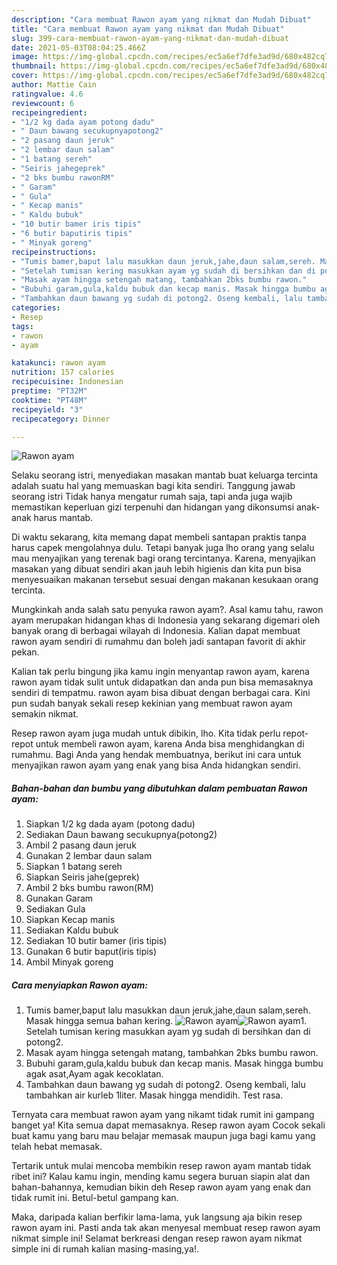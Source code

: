 ```yaml
---
description: "Cara membuat Rawon ayam yang nikmat dan Mudah Dibuat"
title: "Cara membuat Rawon ayam yang nikmat dan Mudah Dibuat"
slug: 399-cara-membuat-rawon-ayam-yang-nikmat-dan-mudah-dibuat
date: 2021-05-03T08:04:25.466Z
image: https://img-global.cpcdn.com/recipes/ec5a6ef7dfe3ad9d/680x482cq70/rawon-ayam-foto-resep-utama.jpg
thumbnail: https://img-global.cpcdn.com/recipes/ec5a6ef7dfe3ad9d/680x482cq70/rawon-ayam-foto-resep-utama.jpg
cover: https://img-global.cpcdn.com/recipes/ec5a6ef7dfe3ad9d/680x482cq70/rawon-ayam-foto-resep-utama.jpg
author: Mattie Cain
ratingvalue: 4.6
reviewcount: 6
recipeingredient:
- "1/2 kg dada ayam potong dadu"
- " Daun bawang secukupnyapotong2"
- "2 pasang daun jeruk"
- "2 lembar daun salam"
- "1 batang sereh"
- "Seiris jahegeprek"
- "2 bks bumbu rawonRM"
- " Garam"
- " Gula"
- " Kecap manis"
- " Kaldu bubuk"
- "10 butir bamer iris tipis"
- "6 butir baputiris tipis"
- " Minyak goreng"
recipeinstructions:
- "Tumis bamer,baput lalu masukkan daun jeruk,jahe,daun salam,sereh. Masak hingga semua bahan kering."
- "Setelah tumisan kering masukkan ayam yg sudah di bersihkan dan di potong2."
- "Masak ayam hingga setengah matang, tambahkan 2bks bumbu rawon."
- "Bubuhi garam,gula,kaldu bubuk dan kecap manis. Masak hingga bumbu agak asat,Ayam agak kecoklatan."
- "Tambahkan daun bawang yg sudah di potong2. Oseng kembali, lalu tambahkan air kurleb 1liter. Masak hingga mendidih. Test rasa."
categories:
- Resep
tags:
- rawon
- ayam

katakunci: rawon ayam 
nutrition: 157 calories
recipecuisine: Indonesian
preptime: "PT32M"
cooktime: "PT48M"
recipeyield: "3"
recipecategory: Dinner

---
```



![Rawon ayam](https://img-global.cpcdn.com/recipes/ec5a6ef7dfe3ad9d/680x482cq70/rawon-ayam-foto-resep-utama.jpg)

Selaku seorang istri, menyediakan masakan mantab buat keluarga tercinta adalah suatu hal yang memuaskan bagi kita sendiri. Tanggung jawab seorang istri Tidak hanya mengatur rumah saja, tapi anda juga wajib memastikan keperluan gizi terpenuhi dan hidangan yang dikonsumsi anak-anak harus mantab.

Di waktu  sekarang, kita memang dapat membeli santapan praktis tanpa harus capek mengolahnya dulu. Tetapi banyak juga lho orang yang selalu mau menyajikan yang terenak bagi orang tercintanya. Karena, menyajikan masakan yang dibuat sendiri akan jauh lebih higienis dan kita pun bisa menyesuaikan makanan tersebut sesuai dengan makanan kesukaan orang tercinta. 



Mungkinkah anda salah satu penyuka rawon ayam?. Asal kamu tahu, rawon ayam merupakan hidangan khas di Indonesia yang sekarang digemari oleh banyak orang di berbagai wilayah di Indonesia. Kalian dapat membuat rawon ayam sendiri di rumahmu dan boleh jadi santapan favorit di akhir pekan.

Kalian tak perlu bingung jika kamu ingin menyantap rawon ayam, karena rawon ayam tidak sulit untuk didapatkan dan anda pun bisa memasaknya sendiri di tempatmu. rawon ayam bisa dibuat dengan berbagai cara. Kini pun sudah banyak sekali resep kekinian yang membuat rawon ayam semakin nikmat.

Resep rawon ayam juga mudah untuk dibikin, lho. Kita tidak perlu repot-repot untuk membeli rawon ayam, karena Anda bisa menghidangkan di rumahmu. Bagi Anda yang hendak membuatnya, berikut ini cara untuk menyajikan rawon ayam yang enak yang bisa Anda hidangkan sendiri.

<!--inarticleads1-->

##### Bahan-bahan dan bumbu yang dibutuhkan dalam pembuatan Rawon ayam:

1. Siapkan 1/2 kg dada ayam (potong dadu)
1. Sediakan  Daun bawang secukupnya(potong2)
1. Ambil 2 pasang daun jeruk
1. Gunakan 2 lembar daun salam
1. Siapkan 1 batang sereh
1. Siapkan Seiris jahe(geprek)
1. Ambil 2 bks bumbu rawon(RM)
1. Gunakan  Garam
1. Sediakan  Gula
1. Siapkan  Kecap manis
1. Sediakan  Kaldu bubuk
1. Sediakan 10 butir bamer (iris tipis)
1. Gunakan 6 butir baput(iris tipis)
1. Ambil  Minyak goreng




<!--inarticleads2-->

##### Cara menyiapkan Rawon ayam:

1. Tumis bamer,baput lalu masukkan daun jeruk,jahe,daun salam,sereh. Masak hingga semua bahan kering.
<img src="https://img-global.cpcdn.com/steps/4ae4a7a5dd4c2dad/160x128cq70/rawon-ayam-langkah-memasak-1-foto.jpg" alt="Rawon ayam"><img src="https://img-global.cpcdn.com/steps/cb03705dbee5c897/160x128cq70/rawon-ayam-langkah-memasak-1-foto.jpg" alt="Rawon ayam">1. Setelah tumisan kering masukkan ayam yg sudah di bersihkan dan di potong2.
1. Masak ayam hingga setengah matang, tambahkan 2bks bumbu rawon.
1. Bubuhi garam,gula,kaldu bubuk dan kecap manis. Masak hingga bumbu agak asat,Ayam agak kecoklatan.
1. Tambahkan daun bawang yg sudah di potong2. Oseng kembali, lalu tambahkan air kurleb 1liter. Masak hingga mendidih. Test rasa.




Ternyata cara membuat rawon ayam yang nikamt tidak rumit ini gampang banget ya! Kita semua dapat memasaknya. Resep rawon ayam Cocok sekali buat kamu yang baru mau belajar memasak maupun juga bagi kamu yang telah hebat memasak.

Tertarik untuk mulai mencoba membikin resep rawon ayam mantab tidak ribet ini? Kalau kamu ingin, mending kamu segera buruan siapin alat dan bahan-bahannya, kemudian bikin deh Resep rawon ayam yang enak dan tidak rumit ini. Betul-betul gampang kan. 

Maka, daripada kalian berfikir lama-lama, yuk langsung aja bikin resep rawon ayam ini. Pasti anda tak akan menyesal membuat resep rawon ayam nikmat simple ini! Selamat berkreasi dengan resep rawon ayam nikmat simple ini di rumah kalian masing-masing,ya!.

